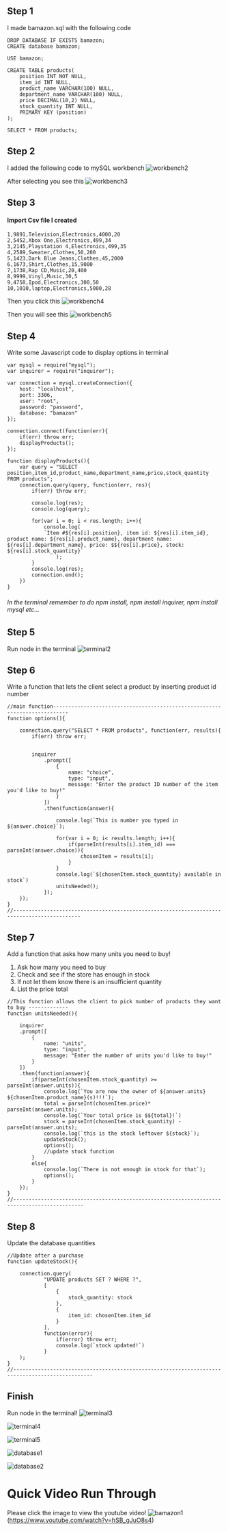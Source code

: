 ## Step 1

I made bamazon.sql with the following code 
```
DROP DATABASE IF EXISTS bamazon;
CREATE database bamazon;

USE bamazon;

CREATE TABLE products(
	position INT NOT NULL,
	item_id INT NULL,
	product_name VARCHAR(100) NULL,
	department_name VARCHAR(100) NULL,
	price DECIMAL(10,2) NULL,
	stock_quantity INT NULL,
	PRIMARY KEY (position)
);

SELECT * FROM products;
```

## Step 2

I added the following code to mySQL workbench
![workbench2](/images/workbench2.png)

After selecting you see this
![workbench3](/images/workbench3.png)

## Step 3
#### Import Csv file I created
```
1,9891,Television,Electronics,4000,20
2,5452,Xbox One,Electronics,499,34
3,2145,Playstation 4,Electronics,499,35
4,2589,Sweater,Clothes,50,200
5,1423,Dark Blue Jeans,Clothes,45,2000
6,1673,Shirt,Clothes,15,9000
7,1738,Rap CD,Music,20,400
8,9999,Vinyl,Music,30,5
9,4758,Ipod,Electronics,300,50
10,1010,laptop,Electronics,5000,28
```

Then you click this
![workbench4](/images/workbench4.png)

Then you will see this
![workbench5](/images/workbench5.png)

## Step 4

Write some Javascript code to display options in terminal
```
var mysql = require("mysql");
var inquirer = require("inquirer");

var connection = mysql.createConnection({
	host: "localhost",
	port: 3306,
	user: "root",
	password: "password",
	database: "bamazon"
});

connection.connect(function(err){
	if(err) throw err;
	displayProducts();
});

function displayProducts(){
	var query = "SELECT position,item_id,product_name,department_name,price,stock_quantity FROM products";
	connection.query(query, function(err, res){
		if(err) throw err;

		console.log(res);
		console.log(query);

		for(var i = 0; i < res.length; i++){
			console.log(
			`Item #${res[i].position}, item id: ${res[i].item_id}, product name: ${res[i].product_name}, department name: ${res[i].department_name}, price: $${res[i].price}, stock: ${res[i].stock_quantity}`	
				);
		}
		console.log(res);
		connection.end();
	})
}
```

###### In the terminal remember to do npm install, npm install inquirer, npm install mysql etc...

## Step 5 
Run node in the terminal 
![terminal2](/images/terminal2.png)

## Step 6

Write a function that lets the client select a product by inserting product id number
```
//main function---------------------------------------------------------------------------
function options(){

	connection.query("SELECT * FROM products", function(err, results){
		if(err) throw err;
	

		inquirer
			.prompt([
				{
					name: "choice",
					type: "input",
					message: "Enter the product ID number of the item you'd like to buy!"
				}
			])
			.then(function(answer){

				console.log(`This is number you typed in ${answer.choice}`);

				for(var i = 0; i< results.length; i++){
					if(parseInt(results[i].item_id) === parseInt(answer.choice)){
						chosenItem = results[i];
					}	
				}
				console.log(`${chosenItem.stock_quantity} available in stock`)
				unitsNeeded();
			});
	});		
}
//--------------------------------------------------------------------------------------------
```

## Step 7 

Add a function that asks how many units you need to buy!
1. Ask how many you need to buy
2. Check and see if the store has enough in stock
3. If not let them know there is an insufficient quantity 
4. List the price total

```
//This function allows the client to pick number of products they want to buy -------------
function unitsNeeded(){

	inquirer
	.prompt([
		{
			name: "units",
			type: "input",
			message: "Enter the number of units you'd like to buy!"
		}
	])
	.then(function(answer){
		if(parseInt(chosenItem.stock_quantity) >= parseInt(answer.units)){
			console.log(`You are now the owner of ${answer.units} ${chosenItem.product_name}(s)!!!`);
			total = parseInt(chosenItem.price)* parseInt(answer.units);
			console.log(`Your total price is $${total}!`)
			stock = parseInt(chosenItem.stock_quantity) - parseInt(answer.units); 
			console.log(`this is the stock leftover ${stock}`);
			updateStock();
			options();
			//update stock function
		}
		else{
			console.log(`There is not enough in stock for that`);
			options();
		}
	});
}
//---------------------------------------------------------------------------------------------
```

## Step 8 

Update the database quantities
```
//Update after a purchase
function updateStock(){

	connection.query(
			"UPDATE products SET ? WHERE ?",
			[
				{
					stock_quantity: stock
				},
				{
					item_id: chosenItem.item_id
				}
			],
			function(error){
				if(error) throw err;
				console.log(`stock updated!`)
			}
	);
}
//------------------------------------------------------------------------------------------------
```

## Finish

Run node in the terminal!
![terminal3](/images/terminal3.png)

![terminal4](/images/terminal4.png)

![terminal5](/images/terminal5.png)

![database1](/images/database1.png)

![database2](/images/database2.png)

# Quick Video Run Through

Please click the image to view the youtube video!
![bamazon1](/images/bamazon1.png)
(https://www.youtube.com/watch?v=hSB_gJuO8s4)
